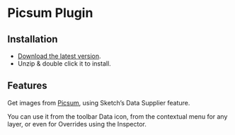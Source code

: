 # Picsum Plugin

## Installation

- [Download the latest version](https://github.com/bomberstudios/picsum-sketchplugin/releases/latest/download/picsum.sketchplugin.zip).
- Unzip & double click it to install.

## Features

Get images from [Picsum](https://picsum.photos), using Sketch’s Data Supplier feature.

You can use it from the toolbar Data icon, from the contextual menu for any layer, or even for Overrides using the Inspector.